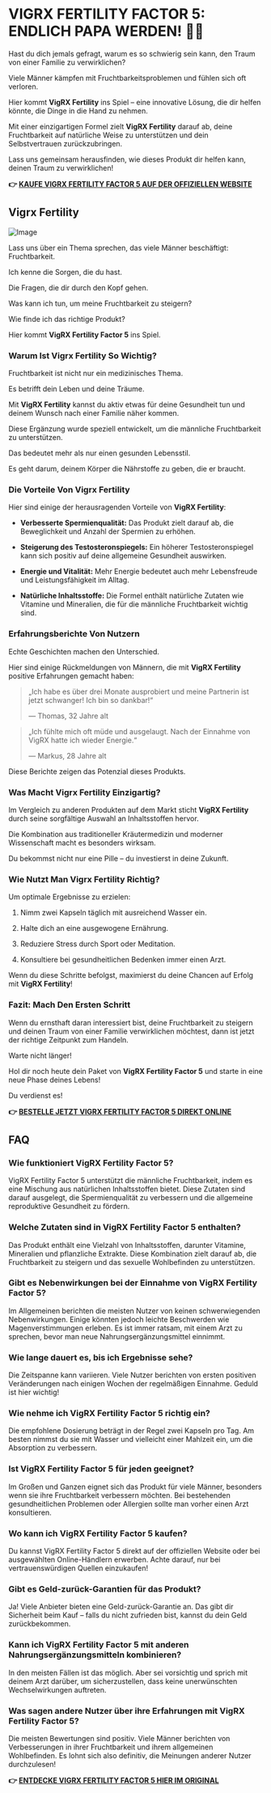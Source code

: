 # VIGRX FERTILITY FACTOR 5: ENDLICH PAPA WERDEN! 👶✨

Hast du dich jemals gefragt, warum es so schwierig sein kann, den Traum von einer Familie zu verwirklichen? 

Viele Männer kämpfen mit Fruchtbarkeitsproblemen und fühlen sich oft verloren. 

Hier kommt **VigRX Fertility** ins Spiel – eine innovative Lösung, die dir helfen könnte, die Dinge in die Hand zu nehmen. 

Mit einer einzigartigen Formel zielt **VigRX Fertility** darauf ab, deine Fruchtbarkeit auf natürliche Weise zu unterstützen und dein Selbstvertrauen zurückzubringen. 

Lass uns gemeinsam herausfinden, wie dieses Produkt dir helfen kann, deinen Traum zu verwirklichen!



**👉 [KAUFE VIGRX FERTILITY FACTOR 5 AUF DER OFFIZIELLEN WEBSITE](https://gchaffi.com/EvfqxVz0)**

## Vigrx Fertility

![Image](https://www2.sellhealth.com/139/fertility-factor-5-16-2.jpg)

Lass uns über ein Thema sprechen, das viele Männer beschäftigt: Fruchtbarkeit. 

Ich kenne die Sorgen, die du hast. 

Die Fragen, die dir durch den Kopf gehen.

Was kann ich tun, um meine Fruchtbarkeit zu steigern? 

Wie finde ich das richtige Produkt?

Hier kommt **VigRX Fertility Factor 5** ins Spiel.

### Warum Ist Vigrx Fertility So Wichtig?

Fruchtbarkeit ist nicht nur ein medizinisches Thema. 

Es betrifft dein Leben und deine Träume. 

Mit **VigRX Fertility** kannst du aktiv etwas für deine Gesundheit tun und deinem Wunsch nach einer Familie näher kommen.

Diese Ergänzung wurde speziell entwickelt, um die männliche Fruchtbarkeit zu unterstützen.

Das bedeutet mehr als nur einen gesunden Lebensstil.

Es geht darum, deinem Körper die Nährstoffe zu geben, die er braucht.

### Die Vorteile Von Vigrx Fertility

Hier sind einige der herausragenden Vorteile von **VigRX Fertility**:

- **Verbesserte Spermienqualität:** Das Produkt zielt darauf ab, die Beweglichkeit und Anzahl der Spermien zu erhöhen.
  
- **Steigerung des Testosteronspiegels:** Ein höherer Testosteronspiegel kann sich positiv auf deine allgemeine Gesundheit auswirken.
  
- **Energie und Vitalität:** Mehr Energie bedeutet auch mehr Lebensfreude und Leistungsfähigkeit im Alltag.
  
- **Natürliche Inhaltsstoffe:** Die Formel enthält natürliche Zutaten wie Vitamine und Mineralien, die für die männliche Fruchtbarkeit wichtig sind.

### Erfahrungsberichte Von Nutzern

Echte Geschichten machen den Unterschied. 

Hier sind einige Rückmeldungen von Männern, die mit **VigRX Fertility** positive Erfahrungen gemacht haben:

> „Ich habe es über drei Monate ausprobiert und meine Partnerin ist jetzt schwanger! Ich bin so dankbar!“
> 
> — Thomas, 32 Jahre alt

> „Ich fühlte mich oft müde und ausgelaugt. Nach der Einnahme von VigRX hatte ich wieder Energie.“ 
> 
> — Markus, 28 Jahre alt

Diese Berichte zeigen das Potenzial dieses Produkts.

### Was Macht Vigrx Fertility Einzigartig?

Im Vergleich zu anderen Produkten auf dem Markt sticht **VigRX Fertility** durch seine sorgfältige Auswahl an Inhaltsstoffen hervor.

Die Kombination aus traditioneller Kräutermedizin und moderner Wissenschaft macht es besonders wirksam.

Du bekommst nicht nur eine Pille – du investierst in deine Zukunft.

### Wie Nutzt Man Vigrx Fertility Richtig?

Um optimale Ergebnisse zu erzielen:

1. Nimm zwei Kapseln täglich mit ausreichend Wasser ein.
   
2. Halte dich an eine ausgewogene Ernährung.
   
3. Reduziere Stress durch Sport oder Meditation.
   
4. Konsultiere bei gesundheitlichen Bedenken immer einen Arzt.

Wenn du diese Schritte befolgst, maximierst du deine Chancen auf Erfolg mit **VigRX Fertility**!

### Fazit: Mach Den Ersten Schritt

Wenn du ernsthaft daran interessiert bist, deine Fruchtbarkeit zu steigern und deinen Traum von einer Familie verwirklichen möchtest, dann ist jetzt der richtige Zeitpunkt zum Handeln.

Warte nicht länger!

Hol dir noch heute dein Paket von **VigRX Fertility Factor 5** und starte in eine neue Phase deines Lebens!

Du verdienst es!



**👉 [BESTELLE JETZT VIGRX FERTILITY FACTOR 5 DIREKT ONLINE](https://gchaffi.com/EvfqxVz0)**

## FAQ

### Wie funktioniert VigRX Fertility Factor 5?

VigRX Fertility Factor 5 unterstützt die männliche Fruchtbarkeit, indem es eine Mischung aus natürlichen Inhaltsstoffen bietet. Diese Zutaten sind darauf ausgelegt, die Spermienqualität zu verbessern und die allgemeine reproduktive Gesundheit zu fördern.

### Welche Zutaten sind in VigRX Fertility Factor 5 enthalten?

Das Produkt enthält eine Vielzahl von Inhaltsstoffen, darunter Vitamine, Mineralien und pflanzliche Extrakte. Diese Kombination zielt darauf ab, die Fruchtbarkeit zu steigern und das sexuelle Wohlbefinden zu unterstützen.

### Gibt es Nebenwirkungen bei der Einnahme von VigRX Fertility Factor 5?

Im Allgemeinen berichten die meisten Nutzer von keinen schwerwiegenden Nebenwirkungen. Einige könnten jedoch leichte Beschwerden wie Magenverstimmungen erleben. Es ist immer ratsam, mit einem Arzt zu sprechen, bevor man neue Nahrungsergänzungsmittel einnimmt.

### Wie lange dauert es, bis ich Ergebnisse sehe?

Die Zeitspanne kann variieren. Viele Nutzer berichten von ersten positiven Veränderungen nach einigen Wochen der regelmäßigen Einnahme. Geduld ist hier wichtig!

### Wie nehme ich VigRX Fertility Factor 5 richtig ein?

Die empfohlene Dosierung beträgt in der Regel zwei Kapseln pro Tag. Am besten nimmst du sie mit Wasser und vielleicht einer Mahlzeit ein, um die Absorption zu verbessern.

### Ist VigRX Fertility Factor 5 für jeden geeignet?

Im Großen und Ganzen eignet sich das Produkt für viele Männer, besonders wenn sie ihre Fruchtbarkeit verbessern möchten. Bei bestehenden gesundheitlichen Problemen oder Allergien sollte man vorher einen Arzt konsultieren.

### Wo kann ich VigRX Fertility Factor 5 kaufen?

Du kannst VigRX Fertility Factor 5 direkt auf der offiziellen Website oder bei ausgewählten Online-Händlern erwerben. Achte darauf, nur bei vertrauenswürdigen Quellen einzukaufen!

### Gibt es Geld-zurück-Garantien für das Produkt?

Ja! Viele Anbieter bieten eine Geld-zurück-Garantie an. Das gibt dir Sicherheit beim Kauf – falls du nicht zufrieden bist, kannst du dein Geld zurückbekommen.

### Kann ich VigRX Fertility Factor 5 mit anderen Nahrungsergänzungsmitteln kombinieren?

In den meisten Fällen ist das möglich. Aber sei vorsichtig und sprich mit deinem Arzt darüber, um sicherzustellen, dass keine unerwünschten Wechselwirkungen auftreten.

### Was sagen andere Nutzer über ihre Erfahrungen mit VigRX Fertility Factor 5?

Die meisten Bewertungen sind positiv. Viele Männer berichten von Verbesserungen in ihrer Fruchtbarkeit und ihrem allgemeinen Wohlbefinden. Es lohnt sich also definitiv, die Meinungen anderer Nutzer durchzulesen!



**👉 [ENTDECKE VIGRX FERTILITY FACTOR 5 HIER IM ORIGINAL](https://gchaffi.com/EvfqxVz0)**